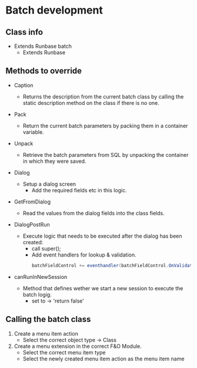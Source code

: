 # Batch development

## Class info

- Extends Runbase batch
    - Extends Runbase

## Methods to override

- Caption
    - Returns the description from the current batch class by calling the static description method on the class if there is no one.

- Pack
    - Return the current batch parameters by packing them in a container variable.
- Unpack
    - Retrieve the batch parameters from SQL by unpacking the container in which they were saved.

- Dialog
    - Setup a dialog screen
        - Add the required fields etc in this logic.
- GetFromDialog
    - Read the values from the dialog fields into the class fields.
- DialogPostRun
    - Execute logic that needs to be executed after the dialog has been created:
        - call super();
        - Add event handlers for lookup & validation.
            ```c#
            batchFieldControl += eventhandler(batchFieldControl.OnValidated)
            ```
- canRunInNewSession
    - Method that defines wether we start a new session to execute the batch logig.
        - set to -> 'return false'

## Calling the batch class

1. Create a menu item action
    - Select the correct object type -> Class
2. Create a menu extension in the correct F&O Module.
    - Select the correct menu item type
    - Select the newly created menu item action as the menu item name

